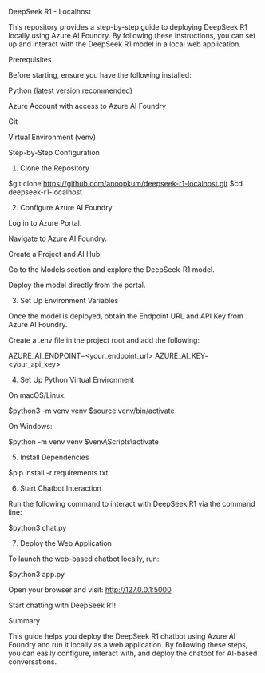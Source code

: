 DeepSeek R1 - Localhost

This repository provides a step-by-step guide to deploying DeepSeek R1 locally using Azure AI Foundry. By following these instructions, you can set up and interact with the DeepSeek R1 model in a local web application.

Prerequisites

Before starting, ensure you have the following installed:

Python (latest version recommended)

Azure Account with access to Azure AI Foundry

Git

Virtual Environment (venv)

Step-by-Step Configuration

1. Clone the Repository

 $git clone https://github.com/anoopkum/deepseek-r1-localhost.git
 $cd deepseek-r1-localhost

2. Configure Azure AI Foundry

Log in to Azure Portal.

Navigate to Azure AI Foundry.

Create a Project and AI Hub.

Go to the Models section and explore the DeepSeek-R1 model.

Deploy the model directly from the portal.

3. Set Up Environment Variables

Once the model is deployed, obtain the Endpoint URL and API Key from Azure AI Foundry.

Create a .env file in the project root and add the following:

AZURE_AI_ENDPOINT=<your_endpoint_url>
AZURE_AI_KEY=<your_api_key>

4. Set Up Python Virtual Environment

On macOS/Linux:

$python3 -m venv venv
$source venv/bin/activate

On Windows:

$python -m venv venv
$venv\Scripts\activate

5. Install Dependencies

$pip install -r requirements.txt

6. Start Chatbot Interaction

Run the following command to interact with DeepSeek R1 via the command line:

$python3 chat.py

7. Deploy the Web Application

To launch the web-based chatbot locally, run:

$python3 app.py

Open your browser and visit: http://127.0.0.1:5000

Start chatting with DeepSeek R1!

Summary

This guide helps you deploy the DeepSeek R1 chatbot using Azure AI Foundry and run it locally as a web application. By following these steps, you can easily configure, interact with, and deploy the chatbot for AI-based conversations.
